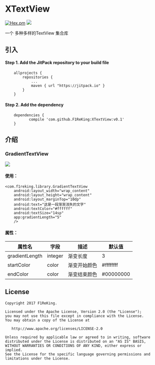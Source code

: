 # XTextView
[![Hex.pm](https://img.shields.io/hexpm/l/plug.svg)](https://github.com/F1ReKing/XTextView/LICENSE)
[![](https://jitpack.io/v/F1ReKing/XTextView.svg)](https://jitpack.io/#F1ReKing/XTextView) 

一个 多种多样的TextView 集合库

## 引入
#### Step 1. Add the JitPack repository to your build file
```
	allprojects {
		repositories {
			...
			maven { url "https://jitpack.io" }
		}
	}
```

#### Step 2. Add the dependency
```
	dependencies {
	       compile 'com.github.F1ReKing:XTextView:v0.1'
	}
```

## 介绍
### GradientTextView
![](https://ws2.sinaimg.cn/large/006tKfTcgy1fjw87pjposj30k004hglv.jpg)
#### 使用：
```
<com.f1reking.library.GradientTextView
    android:layout_width="wrap_content"
    android:layout_height="wrap_content"
    android:layout_marginTop="10dp"
    android:text="这是一段渐渐消失的文字"
    android:textColor="#ffffff"
    android:textSize="14sp"
    app:gradientLength="5"
    />
```

#### 属性：
| 属性名 | 字段 | 描述 | 默认值 |
|---|---|---|---|
| gradientLength | integer | 渐变长度| 3 |
| startColor | color | 渐变开始颜色  | #ffffffff |
| endColor | color | 渐变结束颜色  | #00000000 |

## License

    Copyright 2017 F1ReKing. 

    Licensed under the Apache License, Version 2.0 (the "License");
    you may not use this file except in compliance with the License.
    You may obtain a copy of the License at

       http://www.apache.org/licenses/LICENSE-2.0

    Unless required by applicable law or agreed to in writing, software
    distributed under the License is distributed on an "AS IS" BASIS,
    WITHOUT WARRANTIES OR CONDITIONS OF ANY KIND, either express or implied.
    See the License for the specific language governing permissions and
    limitations under the License.
